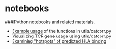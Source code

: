notebooks
=========

###IPython notebooks and related materials.

* [Example usage](http://nbviewer.ipython.org/github/agartland/notebooks/blob/master/catcorr_example.ipynb) of the functions in utils/catcorr.py
* [Visualizing TCR gene usage](http://nbviewer.ipython.org/github/agartland/notebooks/blob/master/tcr_diversity.ipynb) using utils/catcorr.py
* [Examining "hotspots" of predicted HLA binding](http://nbviewer.ipython.org/github/agartland/notebooks/blob/master/epitope_hotspot.ipynb)